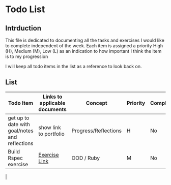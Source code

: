 # Todo List

## Intrduction

This file is dedicated to documenting all the tasks and exercises I would like to complete independent of the week. Each item is assigned a priority High (H), Medium (M), Low (L) as an indication to how important I think the item is to my progression

I will keep all todo items in the list as a reference to look back on.

## List

| Todo Item<img width=200/>| Links to applicable documents<img width=300/>| Concept<img width=100/>| Priority<img width=50/>| Complete?<img width=50/> |
| --- | --- | --- | --- | --- |
| get up to date with goal/notes and reflections| show link to portfolio | Progress/Reflections  | H | No | 
| Build Rspec exercise| [Exercise Link](https://github.com/makersacademy/skills-workshops/blob/master/practicals/adventures/learning_by_building_rspec.md) | OOD / Ruby| M | No|| Forwarding and Polymorphism | [Excercise Link](https://github.com/makersacademy/skills-workshops/blob/master/practicals/object_oriented_design/oo_relationships.md) [SOlution Link]() | OOD / Ruby| M | No 
| 
